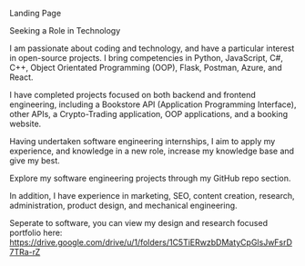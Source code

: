 Landing Page

Seeking a Role in Technology

I am passionate about coding and technology, and have a particular interest in open-source projects. I bring competencies in Python, JavaScript, C#, C++, Object Orientated Programming (OOP), Flask, Postman, Azure, and React.

I have completed projects focused on both backend and frontend engineering, including a Bookstore API (Application Programming Interface), other APIs, a Crypto-Trading application, OOP applications, and a booking website.

Having undertaken software engineering internships, I aim to apply my experience, and knowledge in a new role, increase my knowledge base and give my best.

Explore my software engineering projects through my GitHub repo section.

In addition, I have experience in marketing, SEO, content creation, research, administration, product design, and mechanical engineering.

Seperate to software, you can view my design and research focused portfolio here: https://drive.google.com/drive/u/1/folders/1C5TiERwzbDMatyCpGlsJwFsrD7TRa-rZ



